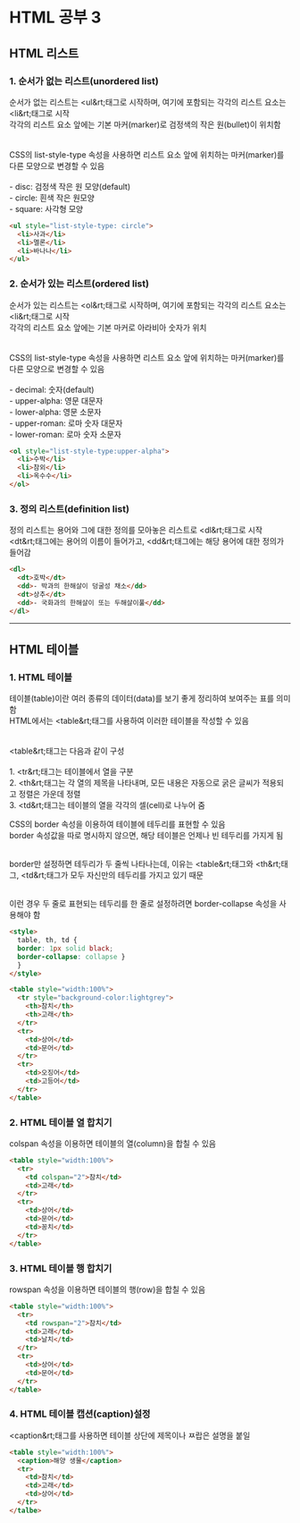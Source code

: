 <h1>HTML 공부 3</h1>

<h2>HTML 리스트</h2>

<h3>1. 순서가 없는 리스트(unordered list)</h3>
<p>
  순서가 없는 리스트는 &lt;ul&rt;태그로 시작하며, 여기에 포함되는 각각의 리스트 요소는 &lt;li&rt;태그로 시작<br>
  각각의 리스트 요소 앞에는 기본 마커(marker)로 검정색의 작은 원(bullet)이 위치함<br><br><br>
  CSS의 list-style-type 속성을 사용하면 리스트 요소 앞에 위치하는 마커(marker)를 다른 모양으로 변경할 수 있음<br><br>
  - disc: 검정색 작은 원 모양(default)<br>
  - circle: 흰색 작은 원모양<br>
  - square: 사각형 모양<br>
  
</p>

```html
<ul style="list-style-type: circle">
  <li>사과</li>
  <li>멜론</li>
  <li>바나나</li>
</ul>
```

<h3>2. 순서가 있는 리스트(ordered list)</h3>
<p>
  순서가 있는 리스트는 &lt;ol&rt;태그로 시작하며, 여기에 포함되는 각각의 리스트 요소는 &lt;li&rt;태그로 시작<br>
  각각의 리스트 요소 앞에는 기본 마커로 아라비아 숫자가 위치<br><br><br>
  CSS의 list-style-type 속성을 사용하면 리스트 요소 앞에 위치하는 마커(marker)를 다른 모양으로 변경할 수 있음<br><br>
  - decimal: 숫자(default)<br>
  - upper-alpha: 영문 대문자<br>
  - lower-alpha: 영문 소문자<br>
  - upper-roman: 로마 숫자 대문자<br>
  - lower-roman: 로마 숫자 소문자<br>

```html
<ol style="list-style-type:upper-alpha">
  <li>수박</li>
  <li>참외</li>
  <li>옥수수</li>
</ol>
```

<h3>3. 정의 리스트(definition list)</h3>
<p>
  정의 리스트는 용어와 그에 대한 정의를 모아놓은 리스트로 &lt;dl&rt;태그로 시작<br>
  &lt;dt&rt;태그에는 용어의 이름이 들어가고, &lt;dd&rt;태그에는 해당 용어에 대한 정의가 들어감
</p>

```html
<dl>
  <dt>호박</dt>
  <dd>- 박과의 한해살이 덩굴성 채소</dd>
  <dt>상추</dt>
  <dd>- 국화과의 한해살이 또는 두해살이풀</dd>
</dl>
```

<hr>
<h2>HTML 테이블</h2>
<h3>1. HTML 테이블</h3>
<p>
  테이블(table)이란 여러 종류의 데이터(data)를 보기 좋게 정리하여 보여주는 표를 의미함<br>
  HTML에서는 &lt;table&rt;태그를 사용하여 이러한 테이블을 작성할 수 있음<br><br><br>
  &lt;table&rt;태그는 다음과 같이 구성<br><br>
  1. &lt;tr&rt;태그는 테이블에서 열을 구분<br>
  2. &lt;th&rt;태그는 각 열의 제목을 나타내며, 모든 내용은 자동으로 굵은 글씨가 적용되고 정렬은 가운데 정렬<br>
  3. &lt;td&rt;태그는 테이블의 열을 각각의 셀(cell)로 나누어 줌
</p>
<p>
  CSS의 border 속성을 이용하여 테이블에 테두리를 표현할 수 있음<br>
  border 속성값을 따로 명시하지 않으면, 해당 테이블은 언제나 빈 테두리를 가지게 됨<br><br>
  
  border만 설정하면 테두리가 두 줄씩 나타나는데, 이유는 &lt;table&rt;태그와 &lt;th&rt;태그, &lt;td&rt;태그가 모두 자신만의 테두리를 가지고 있기 때문<br><br>
  
  이런 경우 두 줄로 표현되는 테두리를 한 줄로 설정하려면 border-collapse 속성을 사용해야 함  
</p>

```html
<style>
  table, th, td { 
  border: 1px solid black;
  border-collapse: collapse }
  }
</style>

<table style="width:100%">
  <tr style="background-color:lightgrey">
    <th>참치</th>
    <th>고래</th>
  </tr>
  <tr>
    <td>상어</td>
    <td>문어</td>
  </tr>
  <tr>
    <td>오징어</td>
    <td>고등어</td>
  </tr>
</table>
```

<h3>2. HTML 테이블 열 합치기</h3>
<p>colspan 속성을 이용하면 테이블의 열(column)을 합칠 수 있음</p>

```html
<table style="width:100%">
  <tr>
    <td colspan="2">참치</td>
    <td>고래</td>
  </tr>
  <tr>
    <td>상어</td>
    <td>문어</td>
    <td>꽁치</td>
  </tr>
</table>
```

<h3>3. HTML 테이블 행 합치기</h3>
<p>rowspan 속성을 이용하면 테이블의 행(row)을 합칠 수 있음</p>

```html
<table style="width:100%">
  <tr>
    <td rowspan="2">참치</td>
    <td>고래</td>
    <td>날치</td>
  </tr>
  <tr>
    <td>상어</td>
    <td>문어</td>
  </tr>
</table>
```

<h3>4. HTML 테이블 캡션(caption)설정</h3>
<p>&lt;caption&rt;태그를 사용하면 테이블 상단에 제목이나 ㅉ랍은 설명을 붙일 </p>

```html
<table style="width:100%">
  <caption>해양 생물</caption>
  <tr>
    <td>참치</td>
    <td>고래</td>
    <td>상어</td>
  </tr>
</talbe>
```

